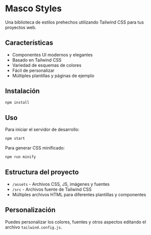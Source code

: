 # Masco Styles

Una biblioteca de estilos prehechos utilizando Tailwind CSS para tus proyectos web.

## Características

- Componentes UI modernos y elegantes
- Basado en Tailwind CSS
- Variedad de esquemas de colores
- Fácil de personalizar
- Múltiples plantillas y páginas de ejemplo

## Instalación

```bash
npm install
```

## Uso

Para iniciar el servidor de desarrollo:

```bash
npm start
```

Para generar CSS minificado:

```bash
npm run minify
```

## Estructura del proyecto

- `/assets` - Archivos CSS, JS, imágenes y fuentes
- `/src` - Archivos fuente de Tailwind CSS
- Múltiples archivos HTML para diferentes plantillas y componentes

## Personalización

Puedes personalizar los colores, fuentes y otros aspectos editando el archivo `tailwind.config.js`.
